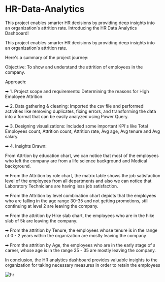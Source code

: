 # HR-Data-Analytics
 This project enables smarter HR decisions by providing deep insights into an organization's attrition rate.
Introducing the HR Data Analytics Dashboard! 

 This project enables smarter HR decisions by providing deep insights into an organization's attrition rate.

 Here's a summary of the project journey:

Objective:
To show and understand the attrition of employees in the company.

Approach:

➡ 1. Project scope and requirements: Determining the reasons for High Employee Attrition

➡ 2. Data gathering & cleaning: Imported the csv file and performed activities like removing duplicates, fixing errors, and transforming the data into a format that can be easily analyzed using Power Query.

➡ 3. Designing visualizations: Included some important KPI's like Total Employees count, Attrition count, Attrition rate, Avg age, Avg tenure and Avg salary.

➡ 4. Insights Drawn:

From Attrtion by education chart, we can notice that most of the employees who left the company are from a life science background and Medical background.

➡ From the Attrition by role chart, the matrix table shows the job satisfaction level of the employees from all departments and also we can notice that Laboratory Technicians are having less job satisfaction.

➡ From the Attrition by level combination chart depicts that the employees who are falling in the age range 30-35 and not getting promotions, still continuing at level 2 are leaving the company.

➡ From the attrition by Hike slab chart, the employees who are in the hike slab of 5k are leaving the company.

➡ From the attrition by Tenure, the employees whose tenure is in the range of 0 - 2 years within the organization are mostly leaving the company

➡ From the attrition by Age, the employees who are in the early stage of a career, whose age is in the range 25 - 35 are mostly leaving the company.

In conclusion, the HR analytics dashboard provides valuable insights to the organization for taking necessary measures in order to retain the employees






![hr](https://github.com/rupesh-ghodpage/HR-Data-Analytics/assets/115971677/a96a1610-526e-4885-bfc2-7f92b1afc1ac)













